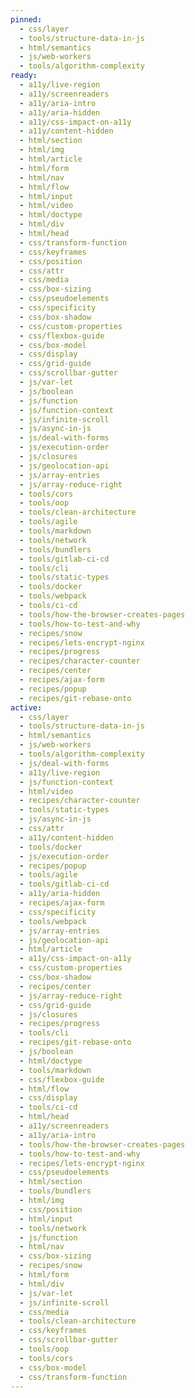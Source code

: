 ```yaml
---
pinned:
  - css/layer
  - tools/structure-data-in-js
  - html/semantics
  - js/web-workers
  - tools/algorithm-complexity
ready:
  - a11y/live-region
  - a11y/screenreaders
  - a11y/aria-intro
  - a11y/aria-hidden
  - a11y/css-impact-on-a11y
  - a11y/content-hidden
  - html/section
  - html/img
  - html/article
  - html/form
  - html/nav
  - html/flow
  - html/input
  - html/video
  - html/doctype
  - html/div
  - html/head
  - css/transform-function
  - css/keyframes
  - css/position
  - css/attr
  - css/media
  - css/box-sizing
  - css/pseudoelements
  - css/specificity
  - css/box-shadow
  - css/custom-properties
  - css/flexbox-guide
  - css/box-model
  - css/display
  - css/grid-guide
  - css/scrollbar-gutter
  - js/var-let
  - js/boolean
  - js/function
  - js/function-context
  - js/infinite-scroll
  - js/async-in-js
  - js/deal-with-forms
  - js/execution-order
  - js/closures
  - js/geolocation-api
  - js/array-entries
  - js/array-reduce-right
  - tools/cors
  - tools/oop
  - tools/clean-architecture
  - tools/agile
  - tools/markdown
  - tools/network
  - tools/bundlers
  - tools/gitlab-ci-cd
  - tools/cli
  - tools/static-types
  - tools/docker
  - tools/webpack
  - tools/ci-cd
  - tools/how-the-browser-creates-pages
  - tools/how-to-test-and-why
  - recipes/snow
  - recipes/lets-encrypt-nginx
  - recipes/progress
  - recipes/character-counter
  - recipes/center
  - recipes/ajax-form
  - recipes/popup
  - recipes/git-rebase-onto
active:
  - css/layer
  - tools/structure-data-in-js
  - html/semantics
  - js/web-workers
  - tools/algorithm-complexity
  - js/deal-with-forms
  - a11y/live-region
  - js/function-context
  - html/video
  - recipes/character-counter
  - tools/static-types
  - js/async-in-js
  - css/attr
  - a11y/content-hidden
  - tools/docker
  - js/execution-order
  - recipes/popup
  - tools/agile
  - tools/gitlab-ci-cd
  - a11y/aria-hidden
  - recipes/ajax-form
  - css/specificity
  - tools/webpack
  - js/array-entries
  - js/geolocation-api
  - html/article
  - a11y/css-impact-on-a11y
  - css/custom-properties
  - css/box-shadow
  - recipes/center
  - js/array-reduce-right
  - css/grid-guide
  - js/closures
  - recipes/progress
  - tools/cli
  - recipes/git-rebase-onto
  - js/boolean
  - html/doctype
  - tools/markdown
  - css/flexbox-guide
  - html/flow
  - css/display
  - tools/ci-cd
  - html/head
  - a11y/screenreaders
  - a11y/aria-intro
  - tools/how-the-browser-creates-pages
  - tools/how-to-test-and-why
  - recipes/lets-encrypt-nginx
  - css/pseudoelements
  - html/section
  - tools/bundlers
  - html/img
  - css/position
  - html/input
  - tools/network
  - js/function
  - html/nav
  - css/box-sizing
  - recipes/snow
  - html/form
  - html/div
  - js/var-let
  - js/infinite-scroll
  - css/media
  - tools/clean-architecture
  - css/keyframes
  - css/scrollbar-gutter
  - tools/oop
  - tools/cors
  - css/box-model
  - css/transform-function
---
```


